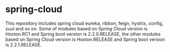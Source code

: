 # spring-cloud
This repository includes spring cloud eureka, ribbon, feign, hystrix, config, zuul and so on. Some of modules based on Spring Cloud version is Hoxton.RC1 and Spring boot version is 2.2.0.RELEASE, the other modules based on Spring Cloud version is Hoxton.RELEASE and Spring boot version is 2.2.1.RELEASE.
